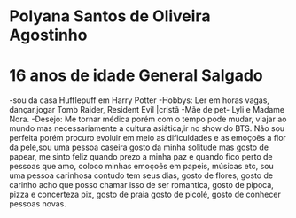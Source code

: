 # Polyana Santos de Oliveira Agostinho
# 16 anos de idade General Salgado 
-sou da casa Hufflepuff em Harry Potter
-Hobbys: Ler em horas vagas, dançar,jogar Tomb Raider, Resident Evil
|cristã
-Mãe de pet- Lyli e Madame Nora.
-Desejo: Me tornar médica porém com o tempo pode mudar, viajar ao mundo mas necessariamente a cultura asiática,ir no show do BTS.
Não sou perfeita porém procuro evoluir em meio as dificuldades e as emoçoẽs a flor da pele,sou uma pessoa caseira gosto da minha solitude mas gosto de papear, me sinto feliz quando prezo a minha paz e quando fico perto de pessoas que amo, coloco minhas emoçoẽs em papeis, músicas etc, sou uma pessoa carinhosa contudo tem seus dias, gosto de flores, gosto de carinho acho que posso chamar isso de ser romantica, gosto de pipoca, pizza e concerteza pix, gosto de praia gosto de picolé, gosto de conhecer pessoas novas.
